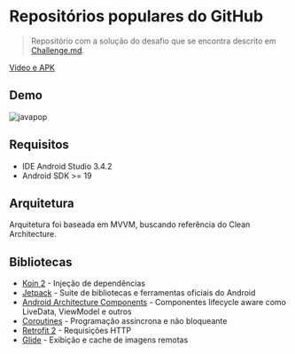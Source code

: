 # Repositórios populares do GitHub

> Repositório com a solução do desafio que se encontra descrito em [Challenge.md](https://github.com/pedrox-hs/github-app-challenge/blob/master/Challenge.md).

[Video e APK](http://bit.ly/2YWYNg6)

## Demo

![javapop](https://raw.githubusercontent.com/pedrox-hs/github-app-challenge/master/demo/demo.gif)

## Requisitos

* IDE Android Studio 3.4.2
* Android SDK >= 19

## Arquitetura

Arquitetura foi baseada em MVVM, buscando referência do Clean Architecture.

## Bibliotecas

* [Koin 2](https://insert-koin.io/) - Injeção de dependências
* [Jetpack](https://developer.android.com/jetpack/androidx) - Suite de bibliotecas e ferramentas oficiais do Android
* [Android Architecture Components](https://developer.android.com/topic/libraries/architecture/) - Componentes lifecycle aware como LiveData, ViewModel e outros
* [Coroutines](https://kotlinlang.org/docs/reference/coroutines-overview.html) - Programação assincrona e não bloqueante
* [Retrofit 2](http://square.github.io/retrofit/) - Requisições HTTP
* [Glide](https://bumptech.github.io/glide/) - Exibição e cache de imagens remotas

